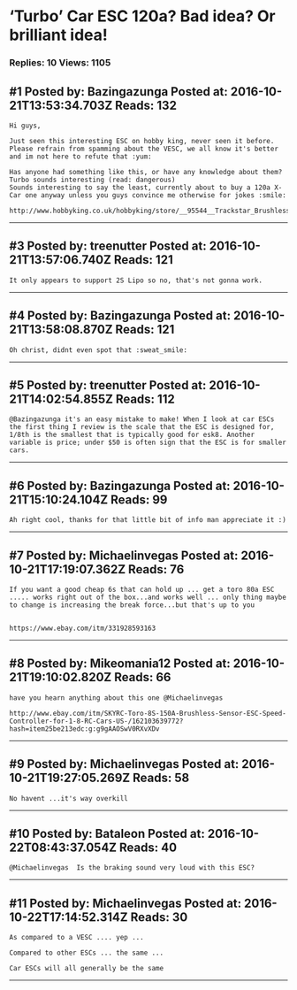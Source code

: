 # &lsquo;Turbo&rsquo; Car ESC 120a? Bad idea? Or brilliant idea!

### Replies: 10 Views: 1105

## \#1 Posted by: Bazingazunga Posted at: 2016-10-21T13:53:34.703Z Reads: 132

```
Hi guys,

Just seen this interesting ESC on hobby king, never seen it before. Please refrain from spamming about the VESC, we all know it's better and im not here to refute that :yum:

Has anyone had something like this, or have any knowledge about them? 
Turbo sounds interesting (read: dangerous)
Sounds interesting to say the least, currently about to buy a 120a X-Car one anyway unless you guys convince me otherwise for jokes :smile:

http://www.hobbyking.co.uk/hobbyking/store/__95544__Trackstar_Brushless_Turbo_120A_ESC_V2_UK_Warehouse_.html
```

---
## \#3 Posted by: treenutter Posted at: 2016-10-21T13:57:06.740Z Reads: 121

```
It only appears to support 2S Lipo so no, that's not gonna work.
```

---
## \#4 Posted by: Bazingazunga Posted at: 2016-10-21T13:58:08.870Z Reads: 121

```
Oh christ, didnt even spot that :sweat_smile:
```

---
## \#5 Posted by: treenutter Posted at: 2016-10-21T14:02:54.855Z Reads: 112

```
@Bazingazunga it's an easy mistake to make! When I look at car ESCs the first thing I review is the scale that the ESC is designed for, 1/8th is the smallest that is typically good for esk8. Another variable is price; under $50 is often sign that the ESC is for smaller cars.
```

---
## \#6 Posted by: Bazingazunga Posted at: 2016-10-21T15:10:24.104Z Reads: 99

```
Ah right cool, thanks for that little bit of info man appreciate it :)
```

---
## \#7 Posted by: Michaelinvegas Posted at: 2016-10-21T17:19:07.362Z Reads: 76

```
If you want a good cheap 6s that can hold up ... get a toro 80a ESC ..... works right out of the box...and works well ... only thing maybe to change is increasing the break force...but that's up to you 


https://www.ebay.com/itm/331928593163
```

---
## \#8 Posted by: Mikeomania12 Posted at: 2016-10-21T19:10:02.820Z Reads: 66

```
have you hearn anything about this one @Michaelinvegas

http://www.ebay.com/itm/SKYRC-Toro-8S-150A-Brushless-Sensor-ESC-Speed-Controller-for-1-8-RC-Cars-US-/162103639772?hash=item25be213edc:g:g9gAAOSwV0RXvXDv
```

---
## \#9 Posted by: Michaelinvegas Posted at: 2016-10-21T19:27:05.269Z Reads: 58

```
No havent ...it's way overkill
```

---
## \#10 Posted by: Bataleon Posted at: 2016-10-22T08:43:37.054Z Reads: 40

```
@Michaelinvegas  Is the braking sound very loud with this ESC?
```

---
## \#11 Posted by: Michaelinvegas Posted at: 2016-10-22T17:14:52.314Z Reads: 30

```
As compared to a VESC .... yep ...

Compared to other ESCs ... the same ...

Car ESCs will all generally be the same
```

---
